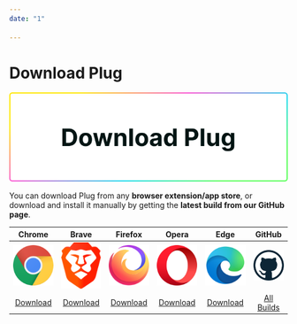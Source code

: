 ```yaml
---
date: "1"

---
```

# Download Plug

![](imgs/download.png)

You can download Plug from any **browser extension/app store**, or download and install it manually by getting the **latest build from our GitHub page**.


|  Chrome   | Brave  | Firefox | Opera | Edge | GitHub
|:-:	|:-:	| :-:   |   :-:     |:-:    |   :-:
| ![](imgs/chrome.png ) 	|   ![](imgs/brave.png )	| ![](imgs/firefox.png ) | ![](imgs/opera.png ) | ![](imgs/edge.png ) | ![](imgs/github.png ) 
| [Download](https://github.com/FleekHQ/plug-extension) 	|   [Download](https://github.com/FleekHQ/plug-extension)	| [Download](https://github.com/FleekHQ/plug-extension) | [Download](https://github.com/FleekHQ/plug-extension) | [Download](https://github.com/FleekHQ/plug-extension) | [All Builds](https://github.com/FleekHQ/plug-extension)